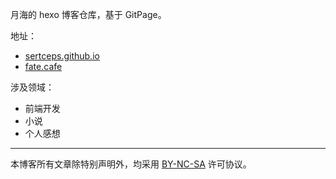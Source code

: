 月海的 hexo 博客仓库，基于 GitPage。

地址：

- <a href="https://sertceps.github.io"> sertceps.github.io</a>
- <a href="https://www.fate.cafe"> fate.cafe</a>

涉及领域：

- 前端开发
- 小说
- 个人感想

---

本博客所有文章除特别声明外，均采用 [BY-NC-SA](https://creativecommons.org/licenses/by-nc-sa/4.0/zh-CN) 许可协议。